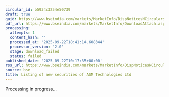 ```yaml
---
circular_id: b5934c3254e50739
draft: true
guid: https://www.bseindia.com/markets/MarketInfo/DispNoticesNCirculars.aspx?Noticeid={BCFA7B50-63BF-4A7E-810B-4E46F762BF14}&noticeno=20250922-9&dt=09/22/2025&icount=9&totcount=58&flag=0
pdf_url: https://www.bseindia.com/markets/MarketInfo/DownloadAttach.aspx?id=20250922-9&attachedId=
processing:
  attempts: 1
  content_hash: ''
  processed_at: '2025-09-22T18:41:14.608344'
  processor_version: '2.0'
  stage: download_failed
  status: failed
published_date: '2025-09-22T10:17:35+00:00'
rss_url: https://www.bseindia.com/markets/MarketInfo/DispNoticesNCirculars.aspx?Noticeid={BCFA7B50-63BF-4A7E-810B-4E46F762BF14}&noticeno=20250922-9&dt=09/22/2025&icount=9&totcount=58&flag=0
source: bse
title: Listing of new securities of ASM Technologies Ltd
---
```


Processing in progress...